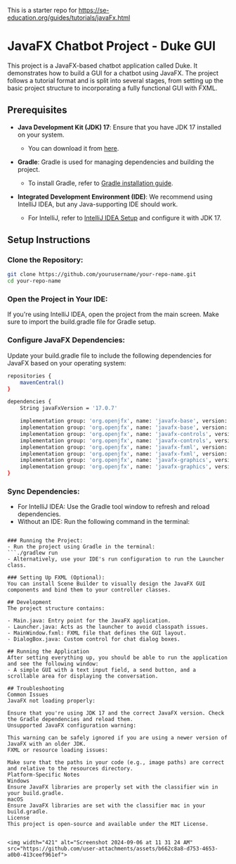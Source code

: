 This is a starter repo for https://se-education.org/guides/tutorials/javaFx.html

# JavaFX Chatbot Project - Duke GUI

This project is a JavaFX-based chatbot application called Duke. It demonstrates how to build a GUI for a chatbot using JavaFX. The project follows a tutorial format and is split into several stages, from setting up the basic project structure to incorporating a fully functional GUI with FXML.

## Prerequisites

- **Java Development Kit (JDK) 17**: Ensure that you have JDK 17 installed on your system.
  - You can download it from [here](https://www.oracle.com/java/technologies/javase-jdk17-downloads.html).
  
- **Gradle**: Gradle is used for managing dependencies and building the project.
  - To install Gradle, refer to [Gradle installation guide](https://gradle.org/install/).

- **Integrated Development Environment (IDE)**: We recommend using IntelliJ IDEA, but any Java-supporting IDE should work.
  - For IntelliJ, refer to [IntelliJ IDEA Setup](https://www.jetbrains.com/idea/download/) and configure it with JDK 17.

## Setup Instructions

### Clone the Repository:
```bash
git clone https://github.com/yourusername/your-repo-name.git
cd your-repo-name
```

### Open the Project in Your IDE:
If you're using IntelliJ IDEA, open the project from the main screen. Make sure to import the build.gradle file for Gradle setup.

### Configure JavaFX Dependencies:
Update your build.gradle file to include the following dependencies for JavaFX based on your operating system:

```bash
repositories {
    mavenCentral()
}

dependencies {
    String javaFxVersion = '17.0.7'

    implementation group: 'org.openjfx', name: 'javafx-base', version: javaFxVersion, classifier: 'win'
    implementation group: 'org.openjfx', name: 'javafx-base', version: javaFxVersion, classifier: 'mac'
    implementation group: 'org.openjfx', name: 'javafx-controls', version: javaFxVersion, classifier: 'win'
    implementation group: 'org.openjfx', name: 'javafx-controls', version: javaFxVersion, classifier: 'mac'
    implementation group: 'org.openjfx', name: 'javafx-fxml', version: javaFxVersion, classifier: 'win'
    implementation group: 'org.openjfx', name: 'javafx-fxml', version: javaFxVersion, classifier: 'mac'
    implementation group: 'org.openjfx', name: 'javafx-graphics', version: javaFxVersion, classifier: 'win'
    implementation group: 'org.openjfx', name: 'javafx-graphics', version: javaFxVersion, classifier: 'mac'
}
```

### Sync Dependencies:
- For IntelliJ IDEA: Use the Gradle tool window to refresh and reload dependencies.
- Without an IDE: Run the following command in the terminal:
```./gradlew clean build

### Running the Project:
- Run the project using Gradle in the terminal:
```./gradlew run
- Alternatively, use your IDE's run configuration to run the Launcher class.

### Setting Up FXML (Optional):
You can install Scene Builder to visually design the JavaFX GUI components and bind them to your controller classes.

## Development
The project structure contains:

- Main.java: Entry point for the JavaFX application.
- Launcher.java: Acts as the launcher to avoid classpath issues.
- MainWindow.fxml: FXML file that defines the GUI layout.
- DialogBox.java: Custom control for chat dialog boxes.

## Running the Application
After setting everything up, you should be able to run the application and see the following window:
- A simple GUI with a text input field, a send button, and a scrollable area for displaying the conversation.

## Troubleshooting
Common Issues
JavaFX not loading properly:

Ensure that you're using JDK 17 and the correct JavaFX version. Check the Gradle dependencies and reload them.
Unsupported JavaFX configuration warning:

This warning can be safely ignored if you are using a newer version of JavaFX with an older JDK.
FXML or resource loading issues:

Make sure that the paths in your code (e.g., image paths) are correct and relative to the resources directory.
Platform-Specific Notes
Windows
Ensure JavaFX libraries are properly set with the classifier win in your build.gradle.
macOS
Ensure JavaFX libraries are set with the classifier mac in your build.gradle.
License
This project is open-source and available under the MIT License.


<img width="421" alt="Screenshot 2024-09-06 at 11 31 24 AM" src="https://github.com/user-attachments/assets/b662c8a8-d753-4653-a0b0-413ceef961ef">
